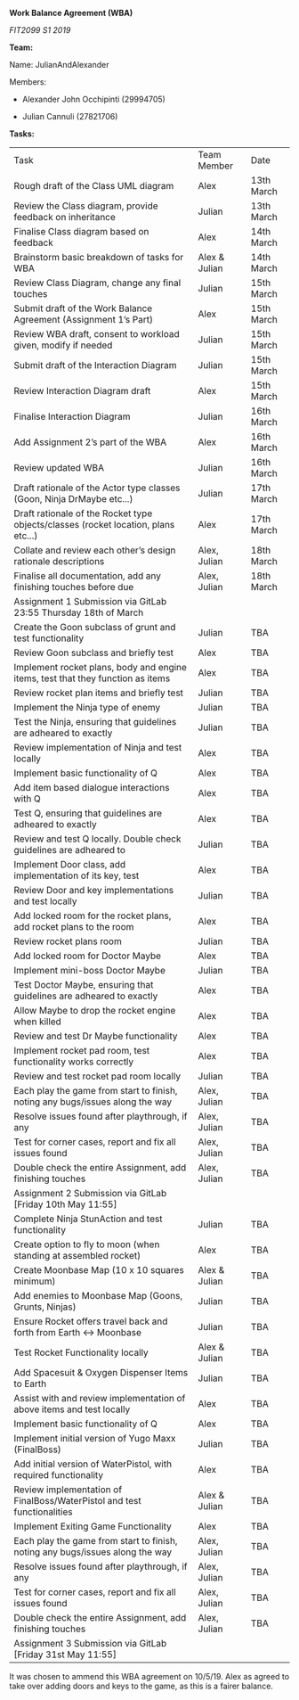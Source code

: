 **Work Balance Agreement (WBA)**

*FIT2099 S1 2019*

**Team:**

Name: JulianAndAlexander

Members:

* Alexander John Occhipinti (29994705)

* Julian Cannuli (27821706)


**Tasks:**

<table>
  <tr>
    <td>Task</td>
    <td>Team Member</td>
    <td>Date</td>
  </tr>
  <tr>
    <td>Rough draft of the Class UML diagram</td>
    <td>Alex</td>
    <td>13th March</td>
  </tr>
  <tr>
    <td>Review the Class diagram, provide feedback on inheritance</td>
    <td>Julian</td>
    <td>13th March</td>
  </tr>
  <tr>
    <td>Finalise Class diagram based on feedback</td>
    <td>Alex</td>
    <td>14th March</td>
  </tr>
  <tr>
    <td>Brainstorm basic breakdown of tasks for WBA</td>
    <td>Alex & Julian</td>
    <td>14th March</td>
  </tr>
  <tr>
    <td>Review Class Diagram, change any final touches</td>
    <td>Julian</td>
    <td>15th March</td>
  </tr>
  <tr>
    <td>Submit draft of the Work Balance Agreement (Assignment 1’s Part)</td>
    <td>Alex</td>
    <td>15th March</td>
  </tr>
  <tr>
    <td>Review WBA draft, consent to workload given, modify if needed</td>
    <td>Julian</td>
    <td>15th March</td>
  </tr>
  <tr>
    <td>Submit draft of the Interaction Diagram</td>
    <td>Julian</td>
    <td>15th March</td>
  </tr>
  <tr>
    <td>Review Interaction Diagram draft</td>
    <td>Alex</td>
    <td>15th March</td>
  </tr>
  <tr>
    <td>Finalise Interaction Diagram</td>
    <td>Julian</td>
    <td>16th March</td>
  </tr>
  <tr>
    <td>Add Assignment 2’s part of the WBA</td>
    <td>Alex</td>
    <td>16th March</td>
  </tr>
  <tr>
    <td>Review updated WBA</td>
    <td>Julian</td>
    <td>16th March</td>
  </tr>
  <tr>
    <td>Draft rationale of the Actor type classes (Goon, Ninja DrMaybe etc...)</td>
    <td>Julian</td>
    <td>17th March</td>
  </tr>
  <tr>
    <td>Draft rationale of the Rocket type objects/classes (rocket location, plans etc...)</td>
    <td>Alex</td>
    <td>17th March</td>
  </tr>
  <tr>
    <td>Collate and review each other’s design rationale descriptions</td>
    <td>Alex, Julian</td>
    <td>18th March</td>
  </tr>
  <tr>
    <td>Finalise all documentation, add any finishing touches before due</td>
    <td>Alex, Julian</td>
    <td>18th March</td>
  </tr>
  <tr>
    <td>Assignment 1 Submission via GitLab 23:55 Thursday 18th of March</td>
    <td></td>
    <td></td>
  </tr>
  <tr>
    <td>Create the Goon subclass of grunt and test functionality</td>
    <td>Julian</td>
    <td>TBA</td>
  </tr>
  <tr>
    <td>Review Goon subclass and briefly test</td>
    <td>Alex</td>
    <td>TBA</td>
  </tr>
  <tr>
    <td>Implement rocket plans, body and engine items, test that they function as items</td>
    <td>Alex</td>
    <td>TBA</td>
  </tr>
  <tr>
    <td>Review rocket plan items and briefly test</td>
    <td>Julian</td>
    <td>TBA</td>
  </tr>
  <tr>
    <td>Implement the Ninja type of enemy</td>
    <td>Julian</td>
    <td>TBA</td>
  </tr>
  <tr>
    <td>Test the Ninja, ensuring that guidelines are adheared to exactly</td>
    <td>Julian</td>
    <td>TBA</td>
  </tr>
  <tr>
    <td>Review implementation of Ninja and test locally</td>
    <td>Alex</td>
    <td>TBA</td>
  </tr>
  <tr>
    <td>Implement basic functionality of Q</td>
    <td>Alex</td>
    <td>TBA</td>
  </tr>
  <tr>
    <td>Add item based dialogue interactions with Q</td>
    <td>Alex</td>
    <td>TBA</td>
  </tr>
  <tr>
    <td>Test Q, ensuring that guidelines are adheared to exactly</td>
    <td>Alex</td>
    <td>TBA</td>
  </tr>
  <tr>
    <td>Review and test Q locally. Double check guidelines are adheared to</td>
    <td>Julian</td>
    <td>TBA</td>
  </tr>
  <tr>
    <td>Implement Door class, add implementation of its key, test</td>
    <td>Alex</td>
    <td>TBA</td>
  </tr>
  <tr>
    <td>Review Door and key implementations and test locally</td>
    <td>Julian</td>
    <td>TBA</td>
  </tr>
  <tr>
    <td>Add locked room for the rocket plans, add rocket plans to the room</td>
    <td>Alex</td>
    <td>TBA</td>
  </tr>
  <tr>
    <td>Review rocket plans room</td>
    <td>Julian</td>
    <td>TBA</td>
  </tr>
  <tr>
    <td>Add locked room for Doctor Maybe</td>
    <td>Alex</td>
    <td>TBA</td>
  </tr>
  <tr>
    <td>Implement mini-boss Doctor Maybe</td>
    <td>Julian</td>
    <td>TBA</td>
  </tr>
  <tr>
    <td>Test Doctor Maybe, ensuring that guidelines are adheared to exactly</td>
    <td>Alex</td>
    <td>TBA</td>
  </tr>
  <tr>
    <td>Allow Maybe to drop the rocket engine when killed</td>
    <td>Alex</td>
    <td>TBA</td>
  </tr>
  <tr>
    <td>Review and test Dr Maybe functionality</td>
    <td>Alex</td>
    <td>TBA</td>
  </tr>
  <tr>
    <td>Implement rocket pad room, test functionality works correctly</td>
    <td>Alex</td>
    <td>TBA</td>
  </tr>
  <tr>
    <td>Review and test rocket pad room locally </td>
    <td>Julian</td>
    <td>TBA</td>
  </tr>
  <tr>
    <td>Each play the game from start to finish, noting any bugs/issues along the way</td>
    <td>Alex, Julian</td>
    <td>TBA</td>
  </tr>
  <tr>
    <td>Resolve issues found after playthrough, if any</td>
    <td>Alex, Julian</td>
    <td>TBA</td>
  </tr>
  <tr>
    <td>Test for corner cases, report and fix all issues found</td>
    <td>Alex, Julian</td>
    <td>TBA</td>
  </tr>
  <tr>
    <td>Double check the entire Assignment, add finishing touches</td>
    <td>Alex, Julian</td>
    <td>TBA</td>
  </tr>
  <tr>
    <td>Assignment 2 Submission via GitLab [Friday 10th May 11:55]</td>
    <td></td>
    <td></td>
  </tr>
  <tr>
    <td>Complete Ninja StunAction and test functionality</td>
    <td>Julian</td>
    <td>TBA</td>
  </tr>
  <tr>
    <td>Create option to fly to moon (when standing at assembled rocket)</td>
    <td>Alex</td>
    <td>TBA</td>
  </tr>
  <tr>
    <td>Create Moonbase Map (10 x 10 squares minimum)</td>
    <td>Alex & Julian</td>
    <td>TBA</td>
  </tr>
  <tr>
    <td>Add enemies to Moonbase Map (Goons, Grunts, Ninjas)</td>
    <td>Julian</td>
    <td>TBA</td>
  </tr>
  <tr>
    <td>Ensure Rocket offers travel back and forth from Earth <-> Moonbase</td>
    <td>Julian</td>
    <td>TBA</td>
  </tr>
  <tr>
    <td>Test Rocket Functionality locally</td>
    <td>Alex & Julian</td>
    <td>TBA</td>
  </tr>
  <tr>
    <td>Add Spacesuit & Oxygen Dispenser Items to Earth</td>
    <td>Julian</td>
    <td>TBA</td>
  </tr>
  <tr>
    <td>Assist with and review implementation of above items and test locally</td>
    <td>Alex</td>
    <td>TBA</td>
  </tr>
  <tr>
    <td>Implement basic functionality of Q</td>
    <td>Alex</td>
    <td>TBA</td>
  </tr>
  <tr>
    <td>Implement initial version of Yugo Maxx (FinalBoss)</td>
    <td>Julian</td>
    <td>TBA</td>
  </tr>
  <tr>
    <td>Add initial version of WaterPistol, with required functionality</td>
    <td>Alex</td>
    <td>TBA</td>
  </tr>
  <tr>
    <td>Review implementation of FinalBoss/WaterPistol and test functionalities</td>
    <td>Alex & Julian</td>
    <td>TBA</td>
  </tr>
  <tr>
    <td>Implement Exiting Game Functionality</td>
    <td>Alex</td>
    <td>TBA</td>
  </tr>
  <tr>
    <td>Each play the game from start to finish, noting any bugs/issues along the way</td>
    <td>Alex, Julian</td>
    <td>TBA</td>
  </tr>
  <tr>
    <td>Resolve issues found after playthrough, if any</td>
    <td>Alex, Julian</td>
    <td>TBA</td>
  </tr>
  <tr>
    <td>Test for corner cases, report and fix all issues found</td>
    <td>Alex, Julian</td>
    <td>TBA</td>
  </tr>
  <tr>
    <td>Double check the entire Assignment, add finishing touches</td>
    <td>Alex, Julian</td>
    <td>TBA</td>
  </tr>
  <tr>
    <td>Assignment 3 Submission via GitLab [Friday 31st May 11:55]</td>
    <td></td>
    <td></td>
  </tr>
</table>

It was chosen to ammend this WBA agreement on 10/5/19.
Alex as agreed to take over adding doors and keys to the game,
as this is a fairer balance.
